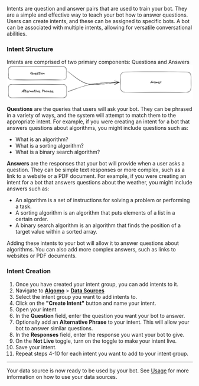 Intents are question and answer pairs that are used to train your bot. They are a simple and effective way to teach your bot how to answer questions. Users can create intents, and these can be assigned to specific bots. A bot can be associated with multiple intents, allowing for versatile conversational abilities.

### Intent Structure

Intents are comprised of two primary components: Questions and Answers
![Intent Structure](../images/intents.png)

**Questions** are the queries that users will ask your bot. They can be phrased in a variety of ways, and the system will attempt to match them to the appropriate intent. For example, if you were creating an intent for a bot that answers questions about algorithms, you might include questions such as:

- What is an algorithm?
- What is a sorting algorithm?
- What is a binary search algorithm?

**Answers** are the responses that your bot will provide when a user asks a question. They can be simple text responses or more complex, such as a link to a website or a PDF document. For example, if you were creating an intent for a bot that answers questions about the weather, you might include answers such as:

- An algorithm is a set of instructions for solving a problem or performing a task.
- A sorting algorithm is an algorithm that puts elements of a list in a certain order.
- A binary search algorithm is an algorithm that finds the position of a target value within a sorted array.

Adding these intents to your bot will allow it to answer questions about algorithms. You can also add more complex answers, such as links to websites or PDF documents.

### Intent Creation

1. Once you have created your intent group, you can add intents to it.
2. Navigate to [**Algomo**](https://app.algomo.com/) > [**Data Sources**](https:app.algomo.com/data-sources)
3. Select the intent group you want to add intents to.
4. Click on the **"Create Intent"** button and name your intent.
5. Open your intent
6. In the **Question** field, enter the question you want your bot to answer.
7. Optionally add an **Alternative Phrase** to your intent. This will allow your bot to answer similar questions.
8. In the **Responses** field, enter the response you want your bot to give.
9. On the **Not Live** toggle, turn on the toggle to make your intent live.
10. Save your intent.
11. Repeat steps 4-10 for each intent you want to add to your intent group.

---

Your data source is now ready to be used by your bot. See [Usage](../Overview#usage.md) for more information on how to use your data sources.
